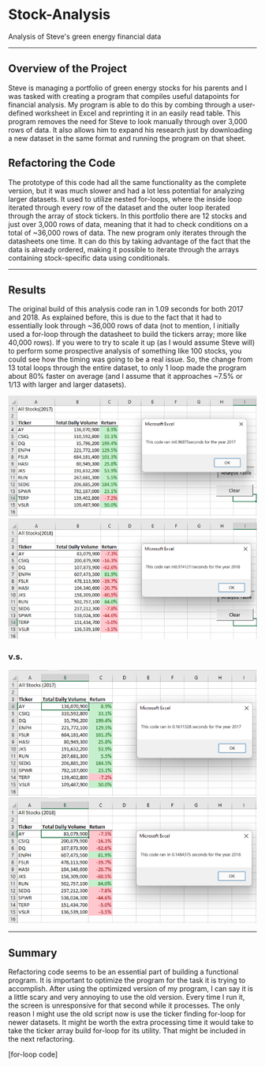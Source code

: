 # Stock-Analysis
Analysis of Steve's green energy financial data

---

## Overview of the Project

Steve is managing a portfolio of green energy stocks for his parents and I was tasked with creating a 
program that compiles useful datapoints for financial analysis. My program is able to do this by combing
through a user-defined worksheet in Excel and reprinting it in an easily read table. This program removes
the need for Steve to look manually through over 3,000 rows of data. It also allows him to expand his 
research just by downloading a new dataset in the same format and running the program on that sheet.

## Refactoring the Code

The prototype of this code had all the same functionality as the complete version, but it was much slower
and had a lot less potential for analyzing larger datasets. It used to utilize nested for-loops, where the
inside loop iterated through every row of the dataset and the outer loop iterated through the array of
stock tickers. In this portfolio there are 12 stocks and just over 3,000 rows of data, meaning that it had
to check conditions on a total of ~36,000 rows of data. The new program only iterates through the
datasheets one time. It can do this by taking advantage of the fact that the data is already ordered,
making it possible to iterate through the arrays containing stock-specific data using conditionals.

---

## Results

The original build of this analysis code ran in 1.09 seconds for both 2017 and 2018. As explained before,
this is due to the fact that it had to essentially look through ~36,000 rows of data (not to mention, I 
initially used a for-loop through the datasheet to build the tickers array; more like 40,000 rows). If you
were to try to scale it up (as I would assume Steve will) to perform some prospective analysis of
something like 100 stocks, you could see how the timing was going to be a real issue. So, the change from
13 total loops through the entire dataset, to only 1 loop made the program about 80% faster on average
(and I assume that it approaches ~7.5% or 1/13 with larger and larger datasets).

![2017_old](https://github.com/chrisagarcia/Stock-Analysis/blob/main/Resources/2017_old.PNG)
![2018_old](https://github.com/chrisagarcia/Stock-Analysis/blob/main/Resources/2018_old.PNG)

### v.s.

![new 2017](https://github.com/chrisagarcia/Stock-Analysis/blob/main/Resources/2017_new.png)
![new_2018](https://github.com/chrisagarcia/Stock-Analysis/blob/main/Resources/2018_new.png)

---

## Summary

Refactoring code seems to be an essential part of building a functional program. It is important to
optimize the program for the task it is trying to accomplish. After using the optimized version of my
program, I can say it is a little scary and very annoying to use the old version. Every time I run it, the
screen is unresponsive for that second while it processes. The only reason I might use the old script now
is use the ticker finding for-loop for newer datasets. It might be worth the extra processing time it
would take to take the ticker array build for-loop for its utility. That might be included in the next
refactoring.

[for-loop code]

